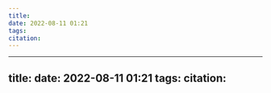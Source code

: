 ```yaml
---
title: 
date: 2022-08-11 01:21
tags: 
citation: 
---
```


---
title: 
date: 2022-08-11 01:21
tags:
citation:
---
